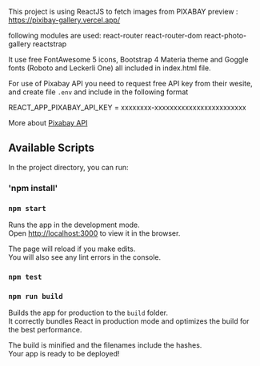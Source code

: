 This project is using ReactJS to fetch images from PIXABAY
preview : https://pixibay-gallery.vercel.app/

 following modules are used:
react-router
react-router-dom
react-photo-gallery
reactstrap




It use free FontAwesome 5 icons, Bootstrap 4 Materia theme and Goggle fonts (Roboto and Leckerli One) all included in index.html file.

For use of Pixabay API you need to request free API key from their wesite, and create file `.env` and include in the following format

REACT_APP_PIXABAY_API_KEY   =   xxxxxxxx-xxxxxxxxxxxxxxxxxxxxxxxx


More about [Pixabay API](https://pixabay.com/api/docs/)





## Available Scripts

In the project directory, you can run:
### 'npm install'

### `npm start`

Runs the app in the development mode.<br>
Open [http://localhost:3000](http://localhost:3000) to view it in the browser.

The page will reload if you make edits.<br>
You will also see any lint errors in the console.

### `npm test`



### `npm run build`

Builds the app for production to the `build` folder.<br>
It correctly bundles React in production mode and optimizes the build for the best performance.

The build is minified and the filenames include the hashes.<br>
Your app is ready to be deployed!


